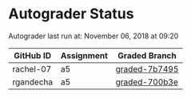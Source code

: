 # Autograder Status
Autograder last run at: November 06, 2018 at 09:20

| GitHub ID | Assignment | Graded Branch |
|-----------|------------|---------------|
| rachel-07 | a5 | [graded-7b7495](https://github.com/Fall2018COMP401-001/a5-rachel-07/tree/graded-7b7495) | 
| rgandecha | a5 | [graded-700b3e](https://github.com/Fall2018COMP401-001/a5-rgandecha/tree/graded-700b3e) | 
